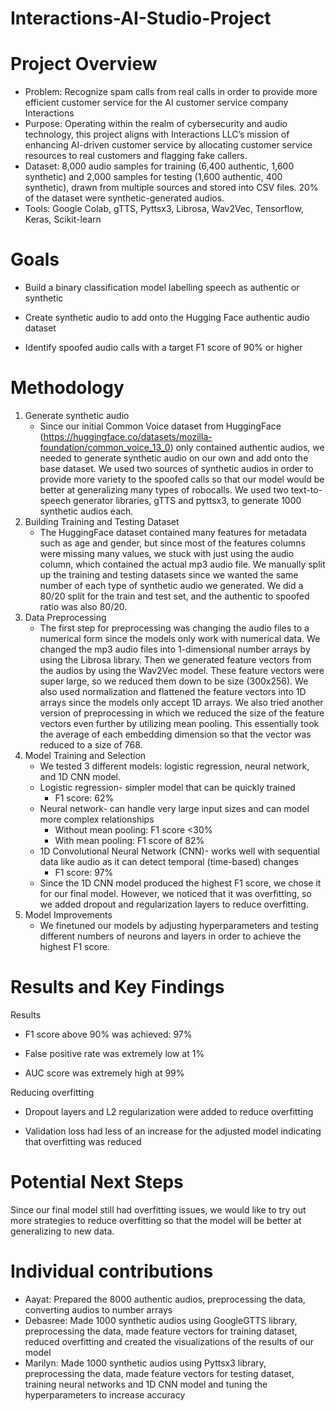 # Interactions-AI-Studio-Project

# Project Overview 
* Problem: Recognize spam calls from real calls in order to provide more efficient customer service for the AI customer service company Interactions
* Purpose: Operating within the realm of cybersecurity and audio technology, this project aligns with Interactions LLC’s mission of enhancing AI-driven customer service by allocating customer service resources to real customers and flagging fake callers.
* Dataset: 8,000 audio samples for training (6,400 authentic, 1,600 synthetic) and 2,000 samples for testing (1,600 authentic, 400 synthetic), drawn from multiple sources and stored into CSV files. 20% of the dataset were synthetic-generated audios.
* Tools: Google Colab, gTTS, Pyttsx3, Librosa, Wav2Vec, Tensorflow, Keras, Scikit-learn

# Goals
* Build a binary classification model labelling speech as authentic or synthetic 

* Create synthetic audio to add onto the Hugging Face authentic audio dataset

* Identify spoofed audio calls with a target F1 score of 90% or higher

# Methodology
1. Generate synthetic audio
   * Since our initial Common Voice dataset from HuggingFace (https://huggingface.co/datasets/mozilla-foundation/common_voice_13_0) only contained authentic audios, we needed to generate synthetic audio on our own and add onto the base dataset. We used two sources of synthetic audios in order to provide more variety to the spoofed calls so that our model would be better at generalizing many types of robocalls. We used two text-to-speech generator libraries, gTTS and pyttsx3, to generate 1000 synthetic audios each. 
2. Building Training and Testing Dataset
   * The HuggingFace dataset contained many features for metadata such as age and gender, but since most of the features columns were missing many values, we stuck with just using the audio column, which contained the actual mp3 audio file. We manually split up the training and testing datasets since we wanted the same number of each type of synthetic audio we generated. We did a 80/20 split for the train and test set, and the authentic to spoofed ratio was also 80/20. 
3. Data Preprocessing
   * The first step for preprocessing was changing the audio files to a numerical form since the models only work with numerical data. We changed the mp3 audio files into 1-dimensional number arrays by using the Librosa library. Then we generated feature vectors from the audios by using the Wav2Vec model. These feature vectors were super large, so we reduced them down to be size (300x256). We also used normalization and flattened the feature vectors into 1D arrays since the models only accept 1D arrays. We also tried another version of preprocessing in which we reduced the size of the feature vectors even further by utilizing mean pooling. This essentially took the average of each embedding dimension so that the vector was reduced to a size of 768.
4. Model Training and Selection
   * We tested 3 different models: logistic regression, neural network, and 1D CNN model.
   * Logistic regression- simpler model that can be quickly trained
     * F1 score: 62%
   * Neural network- can handle very large input sizes and can model more complex relationships
     * Without mean pooling: F1 score <30%
     * With mean pooling: F1 score of 82%
   * 1D Convolutional Neural Network (CNN)- works well with sequential data like audio as it can detect temporal (time-based) changes
     * F1 score: 97%
   * Since the 1D CNN model produced the highest F1 score, we chose it for our final model. However, we noticed that it was overfitting, so we added dropout and regularization layers to reduce overfitting.
5. Model Improvements
   * We finetuned our models by adjusting hyperparameters and testing different numbers of neurons and layers in order to achieve the highest F1 score.

# Results and Key Findings
Results

* F1 score above 90% was achieved: 97%

* False positive rate was extremely low at 1%

* AUC score was extremely high at 99%


Reducing overfitting

* Dropout layers and L2 regularization were added to reduce overfitting

* Validation loss had less of an increase for the adjusted model indicating that overfitting was reduced 

# Potential Next Steps
Since our final model still had overfitting issues, we would like to try out more strategies to reduce overfitting so that the model will be better at generalizing to new data. 

# Individual contributions
* Aayat: Prepared the 8000 authentic audios, preprocessing the data, converting audios to number arrays 
* Debasree: Made 1000 synthetic audios using GoogleGTTS library, preprocessing the data, made feature vectors for training dataset, reduced overfitting and created the visualizations of the results of our model
* Marilyn: Made 1000 synthetic audios using Pyttsx3 library, preprocessing the data,  made feature vectors for testing dataset, training neural networks and 1D CNN model and tuning the hyperparameters to increase accuracy
